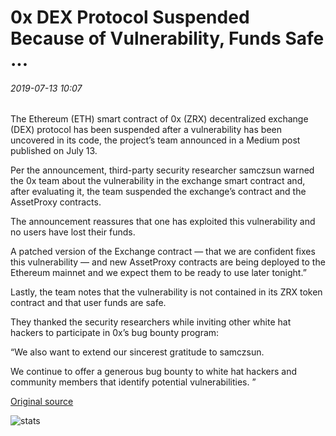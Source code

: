 # 0x DEX Protocol Suspended Because of Vulnerability, Funds Safe ...

###### 2019-07-13 10:07

The Ethereum (ETH) smart contract of 0x (ZRX) decentralized exchange (DEX) protocol has been suspended after a vulnerability has been uncovered in its code, the project’s team announced in a Medium post published on July 13.

Per the announcement, third-party security researcher samczsun warned the 0x team about the vulnerability in the exchange smart contract and, after evaluating it, the team suspended the exchange’s contract and the AssetProxy contracts.

The announcement reassures that one has exploited this vulnerability and no users have lost their funds.

A patched version of the Exchange contract — that we are confident fixes this vulnerability — and new AssetProxy contracts are being deployed to the Ethereum mainnet and we expect them to be ready to use later tonight.”

Lastly, the team notes that the vulnerability is not contained in its ZRX token contract and that user funds are safe.

They thanked the security researchers while inviting other white hat hackers to participate in 0x’s bug bounty program:

“We also want to extend our sincerest gratitude to samczsun.

We continue to offer a generous bug bounty to white hat hackers and community members that identify potential vulnerabilities. ”

[Original source](https://cointelegraph.com/news/0x-dex-protocol-suspended-because-of-vulnerability-funds-safe)

![stats](https://c.statcounter.com/11760860/0/a89fa40b/1/ "stats")